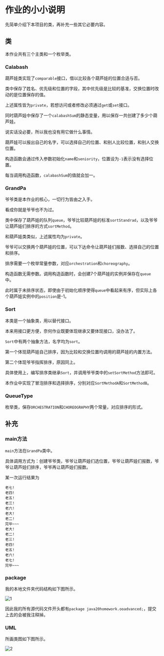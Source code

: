 # 作业的小小说明

先简单介绍下本项目的类，再补充一些其它必要内容。

## 类

本作业共有三个主类和一个枚举类。

### Calabash

葫芦娃类实现了`comparable`接口，借以比较各个葫芦娃的位置合适与否。

类中保存了姓名、优先级和位置的字段，其中优先级是比较的基准，交换位置时改动的是位置保存的值。

上述属性皆为`private`，若想访问或者修改必须通过`get`或`set`接口。

同时葫芦娃中保存了一个`calabashSum`的静态变量，用以保存一共创建了多少个葫芦娃。

说实话没必要，所以我也没有用它做什么事情。

葫芦娃可以报出自己的名字，可以选择自己的位置、和别人比较位置，和别人交换位置。

构造函数会通过传入参数初始化`name`和`seniority`，位置设为`-1`表示没有选择位置。

每当调用构造函数，`calabashSum`的值就会加一。

### GrandPa

爷爷类是本作业的核心，一切行为皆由之入手。

看成你就是爷爷也不为过。

类中保存了葫芦娃的队列`queue`，爷爷比较葫芦娃的标准`sortStandrad`，以及爷爷让葫芦娃们排序的方式`sortMethod`。

和葫芦娃类类似，上述属性均为`private`。

爷爷可以交换两个葫芦娃的位置，可以下达命令让葫芦娃们报数、选择自己的位置和排序。

排序需要一个枚举常量参数，对应`orchestration`和`choreography`。

构造函数无需参数。调用构造函数时，会创建7个葫芦娃的实例并保存在`queue`中。

此时属于未排序状态，即使由于初始化顺序使得`queue`中看起来有序，但实际上各个葫芦娃实例中的`position`是-1。

### Sort

本类是一个抽象类，用以替代接口。

本来用接口更方便，奈何作业既要体现继承又要体现接口，没办法了。

`Sort`中有两个抽象方法，名字均为`sort`。

第一个体现葫芦娃自己排序，因为比较和交换位置均调用的葫芦娃的内置方法。

第二个体现爷爷指挥排序，原因同上。

具体使用上，编写排序类继承`Sort`，并调用爷爷类中的`setSortMethod`方法即可。

本作业中实现了冒泡排序和选择排序，分别对应`SortMethodA`和`SortMethodB`。

### QueueType

枚举类，保存`ORCHESTRATION`和`CHOREOGRAPHY`两个常量，对应排序的形式。

## 补充

### main方法

`main`方法在`GrandPa`类中。

具体调用方式为：创建爷爷类，爷爷让葫芦娃们选位置，爷爷让葫芦娃们报数，爷爷让葫芦娃们排序，爷爷再让葫芦娃们报数。

某一次运行结果为

```
老七!
老四!
老五!
老三!
老六!
老大!
老二!
完毕~~~
老大!
老二!
老三!
老四!
老五!
老六!
老七!
完毕~~~
```

### package

我的本地文件夹代码结构如下图所示。

![1](https://github.com/xxh160/gallery/raw/master/codeStructure.png)

因此我的所有源代码文件开头都有`package java20homework.ooadvanced;`，提交上去的会被我注释掉。

### UML

所画类图如下图所示。

![2](http://www.plantuml.com/plantuml/png/fL9D3zCm3BtdL-HO6Fq5GzC-D6qSM4TR3WXnS5jlZMYJahZ0LFRVSJzI9fYG49TMVhQVttEyTWIMsheIUGNEoOC5NPoX4-4EAiZ0bHy_oIyjjiY8gHkmGCQ-zicLTCPIGjm4jX1Xmj40lKKgJI74ugjHXSJlUGdwYcVZ52cZNU09fD7uIiuHVJClfXxTrXdQw789F58fZU-Ru5sl9hqrA8a_FkcGPdRkk8l9aATcHqeJbsbbhABRSeoRgOV3XApILwcXngLOT8w0L7wNVLK-aIHjlNpYwPURp1egqSwEvkrvcSnKdNX2RsgOh_BFNdUG6LCXQEvXMLD1FYmTK_F7aC4aP8uiv2H7j_t-EnRluRiSbyDmy4JIqxhf1EHr_3_iCfaVTiD3_ihyRtJR_wD3lXKvdqKdedXtt2Tfl4dVH2UnEqRnFZh4c_FnGr_j6S9m9VqeyM2D4pzMWxW7TFiRok5BEJ69DUgYhQkV)
